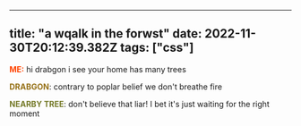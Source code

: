 
---
title: "a wqalk in the forwst"
date: 2022-11-30T20:12:39.382Z
tags: ["css"]
---

<b style="color: orangered">ME:</b> hi drabgon i see your home has many trees

<b style="color: #967117">DRABGON</b>: contrary to poplar belief we don't breathe fire

<b style="color: hsl(calc(0.25*255),50%,32%);">NEARBY TREE</b>: don't believe that liar! I bet it's just waiting for the right moment

